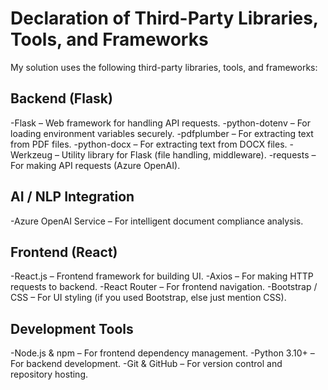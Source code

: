 # Declaration of Third-Party Libraries, Tools, and Frameworks
My solution uses the following third-party libraries, tools, and frameworks:

## Backend (Flask)
-Flask – Web framework for handling API requests.
-python-dotenv – For loading environment variables securely.
-pdfplumber – For extracting text from PDF files.
-python-docx – For extracting text from DOCX files.
-Werkzeug – Utility library for Flask (file handling, middleware).
-requests – For making API requests (Azure OpenAI).

## AI / NLP Integration
-Azure OpenAI Service – For intelligent document compliance analysis.

## Frontend (React)
-React.js – Frontend framework for building UI.
-Axios – For making HTTP requests to backend.
-React Router – For frontend navigation.
-Bootstrap / CSS – For UI styling (if you used Bootstrap, else just mention CSS).

## Development Tools
-Node.js & npm – For frontend dependency management.
-Python 3.10+ – For backend development.
-Git & GitHub – For version control and repository hosting.
